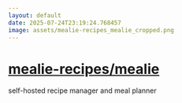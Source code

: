 ```yaml
---
layout: default
date: 2025-07-24T23:19:24.768457
image: assets/mealie-recipes_mealie_cropped.png
---
```


# [mealie-recipes/mealie](https://github.com/mealie-recipes/mealie)

self-hosted recipe manager and meal planner
